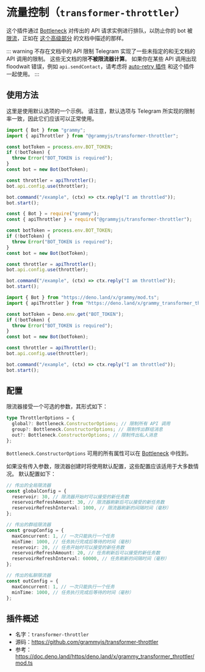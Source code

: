 # 流量控制（`transformer-throttler`）

这个插件通过 [Bottleneck](https://github.com/SGrondin/bottleneck) 对传出的 API 请求实例进行排队，以防止你的 bot 被 [限流](https://core.telegram.org/bots/faq#my-bot-is-hitting-limits-how-do-i-avoid-this)，正如在 [这个高级部分](/advanced/flood.md) 的文档中描述的那样。

::: warning 不存在文档中的 API 限制
Telegram 实现了一些未指定的和无文档的 API 调用的限制。
这些无文档的限**不被限流器计算**。
如果你在某些 API 调用出现 floodwait 错误，例如 `api.sendContact`，请考虑将 [auto-retry 插件](./auto-retry.md) 和这个插件一起使用。
:::

## 使用方法

这里是使用默认选项的一个示例。
请注意，默认选项与 Telegram 所实现的限制率一致，因此它们应该可以正常使用。

<CodeGroup>
  <CodeGroupItem title="TypeScript" active>

```ts
import { Bot } from "grammy";
import { apiThrottler } from "@grammyjs/transformer-throttler";

const botToken = process.env.BOT_TOKEN;
if (!botToken) {
  throw Error("BOT_TOKEN is required");
}
const bot = new Bot(botToken);

const throttler = apiThrottler();
bot.api.config.use(throttler);

bot.command("/example", (ctx) => ctx.reply("I am throttled"));
bot.start();
```

</CodeGroupItem>
 <CodeGroupItem title="JavaScript">

```js
const { Bot } = require("grammy");
const { apiThrottler } = require("@grammyjs/transformer-throttler");

const botToken = process.env.BOT_TOKEN;
if (!botToken) {
  throw Error("BOT_TOKEN is required");
}
const bot = new Bot(botToken);

const throttler = apiThrottler();
bot.api.config.use(throttler);

bot.command("/example", (ctx) => ctx.reply("I am throttled"));
bot.start();
```

</CodeGroupItem>
 <CodeGroupItem title="Deno">

```ts
import { Bot } from "https://deno.land/x/grammy/mod.ts";
import { apiThrottler } from "https://deno.land/x/grammy_transformer_throttler/mod.ts";

const botToken = Deno.env.get("BOT_TOKEN");
if (!botToken) {
  throw Error("BOT_TOKEN is required");
}
const bot = new Bot(botToken);

const throttler = apiThrottler();
bot.api.config.use(throttler);

bot.command("/example", (ctx) => ctx.reply("I am throttled"));
bot.start();
```

</CodeGroupItem>
</CodeGroup>

## 配置

限流器接受一个可选的参数，其形式如下：

```ts
type ThrottlerOptions = {
  global?: Bottleneck.ConstructorOptions; // 限制所有 API 调用
  group?: Bottleneck.ConstructorOptions; // 限制传出群组消息
  out?: Bottleneck.ConstructorOptions; // 限制传出私人消息
};
```

`Bottleneck.ConstructorOptions` 可用的所有属性可以在 [Bottleneck](https://github.com/SGrondin/bottleneck#constructor) 中找到。

如果没有传入参数，限流器创建时将使用默认配置，这些配置应该适用于大多数情况。
默认配置如下：

```ts
// 传出的全局限流器
const globalConfig = {
  reservoir: 30, // 限流器开始时可以接受的新任务数
  reservoirRefreshAmount: 30, // 限流器刷新后可以接受的新任务数
  reservoirRefreshInterval: 1000, // 限流器刷新的间隔时间（毫秒）
};

// 传出的群组限流器
const groupConfig = {
  maxConcurrent: 1, // 一次只能执行一个任务
  minTime: 1000, // 任务执行完成后等待的时间（毫秒）
  reservoir: 20, // 任务开始时可以接受的新任务数
  reservoirRefreshAmount: 20, // 任务刷新后可以接受的新任务数
  reservoirRefreshInterval: 60000, // 任务刷新的间隔时间（毫秒）
};

// 传出的私聊限流器
const outConfig = {
  maxConcurrent: 1, // 一次只能执行一个任务
  minTime: 1000, // 任务执行完成后等待的时间（毫秒）
};
```

## 插件概述

- 名字：`transformer-throttler`
- 源码：<https://github.com/grammyjs/transformer-throttler>
- 参考：<https://doc.deno.land/https/deno.land/x/grammy_transformer_throttler/mod.ts>
